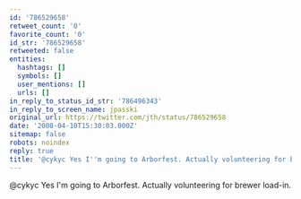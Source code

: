 ```yaml
---
id: '786529658'
retweet_count: '0'
favorite_count: '0'
id_str: '786529658'
retweeted: false
entities:
  hashtags: []
  symbols: []
  user_mentions: []
  urls: []
in_reply_to_status_id_str: '786496343'
in_reply_to_screen_name: jpasski
original_url: https://twitter.com/jth/status/786529658
date: '2008-04-10T15:30:03.000Z'
sitemap: false
robots: noindex
reply: true
title: '@cykyc Yes I''m going to Arborfest. Actually volunteering for brewer load-in.'
---
```


@cykyc Yes I'm going to Arborfest. Actually volunteering for brewer load-in.